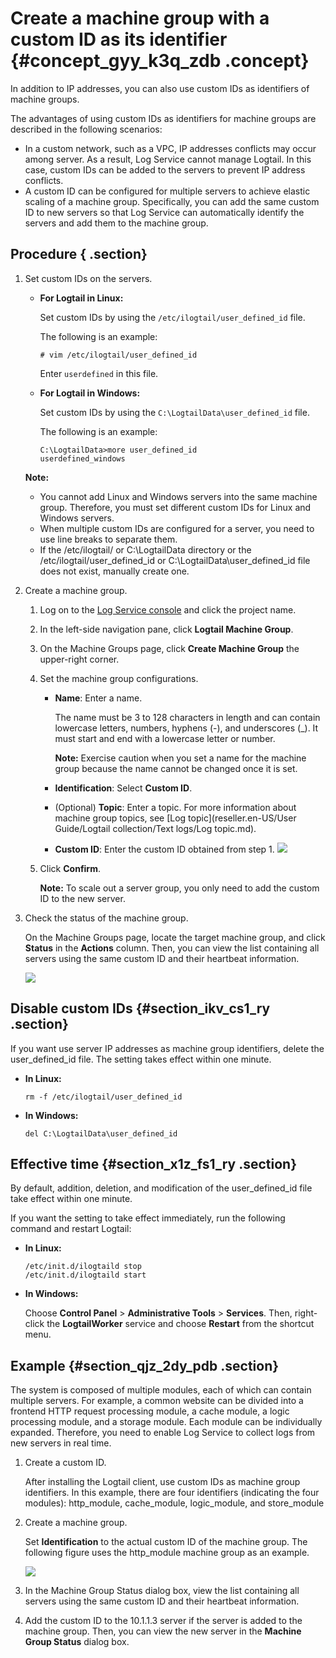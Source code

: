 # Create a machine group with a custom ID as its identifier {#concept_gyy_k3q_zdb .concept}

In addition to IP addresses, you can also use custom IDs as identifiers of machine groups.

The advantages of using custom IDs as identifiers for machine groups are described in the following scenarios:

-   In a custom network, such as a VPC, IP addresses conflicts may occur among server. As a result, Log Service cannot manage Logtail. In this case, custom IDs can be added to the servers to prevent IP address conflicts.
-   A custom ID can be configured for multiple servers to achieve elastic scaling of a machine group. Specifically, you can add the same custom ID to new servers so that Log Service can automatically identify the servers and add them to the machine group.

## Procedure { .section}

1.  Set custom IDs on the servers.

    -   **For Logtail in Linux:**

        Set custom IDs by using the `/etc/ilogtail/user_defined_id` file.

        The following is an example:

        ```
        # vim /etc/ilogtail/user_defined_id
        ```

        Enter `userdefined` in this file.

    -   **For Logtail in Windows:**

        Set custom IDs by using the `C:\LogtailData\user_defined_id` file.

        The following is an example:

        ```
        C:\LogtailData>more user_defined_id
        userdefined_windows
        ```

    **Note:** 

    -   You cannot add Linux and Windows servers into the same machine group. Therefore, you must set different custom IDs for Linux and Windows servers.
    -   When multiple custom IDs are configured for a server, you need to use line breaks to separate them.
    -   If the /etc/ilogtail/ or C:\\LogtailData directory or the /etc/ilogtail/user\_defined\_id or C:\\LogtailData\\user\_defined\_id file does not exist, manually create one.
2.  Create a machine group.
    1.  Log on to the [Log Service console](https://partners-intl.console.aliyun.com/#/sls) and click the project name.
    2.  In the left-side navigation pane, click **Logtail Machine Group**.
    3.  On the Machine Groups page, click **Create Machine Group** the upper-right corner.
    4.  Set the machine group configurations.

        -   **Name**: Enter a name.

            The name must be 3 to 128 characters in length and can contain lowercase letters, numbers, hyphens \(-\), and underscores \(\_\). It must start and end with a lowercase letter or number.

            **Note:** Exercise caution when you set a name for the machine group because the name cannot be changed once it is set.

        -   **Identification**: Select **Custom ID**.
        -   \(Optional\) **Topic**: Enter a topic. For more information about machine group topics, see [Log topic](reseller.en-US/User Guide/Logtail collection/Text logs/Log topic.md).
        -   **Custom ID**: Enter the custom ID obtained from step 1.
        ![](http://static-aliyun-doc.oss-cn-hangzhou.aliyuncs.com/assets/img/13078/15541862165254_en-US.png)

    5.  Click **Confirm**.

        **Note:** To scale out a server group, you only need to add the custom ID to the new server.

3.  Check the status of the machine group.

    On the Machine Groups page, locate the target machine group, and click **Status** in the **Actions** column. Then, you can view the list containing all servers using the same custom ID and their heartbeat information.

    ![](http://static-aliyun-doc.oss-cn-hangzhou.aliyuncs.com/assets/img/13078/15541862175255_en-US.png)


## Disable custom IDs {#section_ikv_cs1_ry .section}

If you want use server IP addresses as machine group identifiers, delete the user\_defined\_id file. The setting takes effect within one minute.

-   **In Linux:**

    ```
    rm -f /etc/ilogtail/user_defined_id
    ```

-   **In Windows:**

    ```
    del C:\LogtailData\user_defined_id
    ```


## Effective time {#section_x1z_fs1_ry .section}

By default, addition, deletion, and modification of the user\_defined\_id file take effect within one minute.

If you want the setting to take effect immediately, run the following command and restart Logtail:

-   **In Linux:**

    ```
    /etc/init.d/ilogtaild stop
    /etc/init.d/ilogtaild start
    ```

-   **In Windows:**

    Choose **Control Panel** \> **Administrative Tools** \> **Services**. Then, right-click the **LogtailWorker** service and choose **Restart** from the shortcut menu.


## Example {#section_qjz_2dy_pdb .section}

The system is composed of multiple modules, each of which can contain multiple servers. For example, a common website can be divided into a frontend HTTP request processing module, a cache module, a logic processing module, and a storage module. Each module can be individually expanded. Therefore, you need to enable Log Service to collect logs from new servers in real time.

1.  Create a custom ID.

    After installing the Logtail client, use custom IDs as machine group identifiers. In this example, there are four identifiers \(indicating the four modules\): http\_module, cache\_module, logic\_module, and store\_module

2.  Create a machine group.

    Set **Identification** to the actual custom ID of the machine group. The following figure uses the http\_module machine group as an example.

    ![](http://static-aliyun-doc.oss-cn-hangzhou.aliyuncs.com/assets/img/13078/15541862165254_en-US.png)

3.  In the Machine Group Status dialog box, view the list containing all servers using the same custom ID and their heartbeat information.
4.  Add the custom ID to the 10.1.1.3 server if the server is added to the machine group. Then, you can view the new server in the **Machine Group Status** dialog box.

